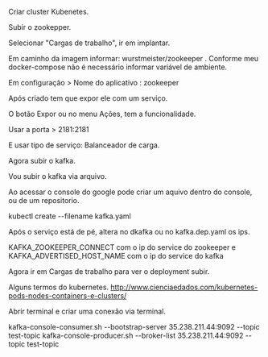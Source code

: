 Criar cluster Kubenetes.

Subir o zookepper.

Selecionar "Cargas de trabalho", ir em implantar.

Em caminho da imagem informar: wurstmeister/zookeeper .
Conforme meu docker-compose não é necessário informar variável de ambiente.

Em configuração > Nome do aplicativo : zookeeper

Após criado tem que expor ele com um serviço.

O botão Expor ou no menu Ações, tem a funcionalidade.

Usar a porta > 2181:2181

E usar tipo de serviço: Balanceador de carga.

Agora subir o kafka.

Vou subir o kafka via arquivo.

Ao acessar o console do google pode criar um aquivo dentro do console, ou de 
um repositorio.

kubectl create --filename kafka.yaml

Após o serviço está de pé, altera no dkafka ou no kafka.dep.yaml os ips.

KAFKA_ZOOKEEPER_CONNECT com o ip do service do zookeeper e 
KAFKA_ADVERTISED_HOST_NAME com o ip do service do kafka 

Agora ir em Cargas de trabalho para ver o deployment subir.

Alguns termos do kubernetes.
http://www.cienciaedados.com/kubernetes-pods-nodes-containers-e-clusters/


Abrir terminal e criar uma conexão via terminal.

kafka-console-consumer.sh --bootstrap-server 35.238.211.44:9092  --topic test-topic
kafka-console-producer.sh --broker-list 35.238.211.44:9092 --topic test-topic


